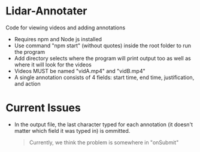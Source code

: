 # Lidar-Annotater
Code for viewing videos and adding annotations

- Requires npm and Node js installed
- Use command "npm start" (without quotes) inside the root folder to run the program
- Add directory selects where the program will print output too as well as where it will look for the videos
- Videos MUST be named "vidA.mp4" and "vidB.mp4"
- A single annotation consists of 4 fields: start time, end time, justification, and action

# Current Issues
- In the output file, the last character typed for each annotation (it doesn't matter which field it was typed in) is ommitted.
    > Currently, we think the problem is somewhere in "onSubmit"
